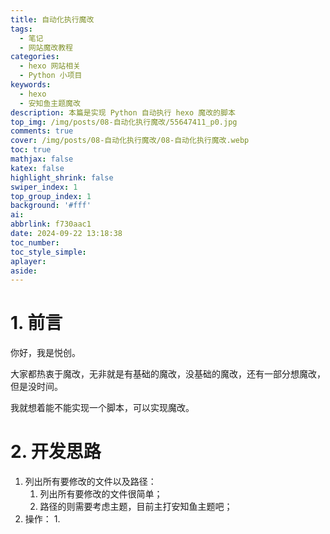 ```yaml
---
title: 自动化执行魔改
tags:
  - 笔记
  - 网站魔改教程
categories:
  - hexo 网站相关
  - Python 小项目
keywords:
  - hexo
  - 安知鱼主题魔改
description: 本篇是实现 Python 自动执行 hexo 魔改的脚本
top_img: /img/posts/08-自动化执行魔改/55647411_p0.jpg
comments: true
cover: /img/posts/08-自动化执行魔改/08-自动化执行魔改.webp
toc: true
mathjax: false
katex: false
highlight_shrink: false
swiper_index: 1
top_group_index: 1
background: '#fff'
ai:
abbrlink: f730aac1
date: 2024-09-22 13:18:38
toc_number:
toc_style_simple:
aplayer:
aside:
---
```


# 1. 前言

你好，我是悦创。

大家都热衷于魔改，无非就是有基础的魔改，没基础的魔改，还有一部分想魔改，但是没时间。

我就想着能不能实现一个脚本，可以实现魔改。


# 2. 开发思路

1. 列出所有要修改的文件以及路径：
   1. 列出所有要修改的文件很简单；
   2. 路径的则需要考虑主题，目前主打安知鱼主题吧；
2. 操作：
   1. 